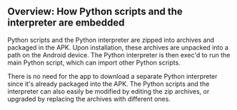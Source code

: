 ## Overview: How Python scripts and the interpreter are embedded ##

Python scripts and the Python interpreter are zipped into archives and packaged in the APK. Upon installation, these archives are unpacked into a path on the Android device. The Python interpreter is then exec'd to run the main Python script, which can import other Python scripts.

There is no need for the app to download a separate Python interpreter since it's already packaged into the APK. The Python scripts and the interpreter can also easily be modified by editing the zip archives, or upgraded by replacing the archives with different ones.